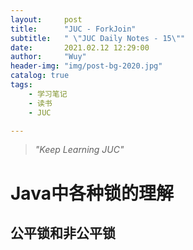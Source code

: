 ```yaml
---
layout:     post
title:      "JUC - ForkJoin"
subtitle:   " \"JUC Daily Notes - 15\""
date:       2021.02.12 12:29:00
author:     "Wuy"
header-img: "img/post-bg-2020.jpg"
catalog: true
tags:
    - 学习笔记
    - 读书
    - JUC

---
```


> *"Keep Learning JUC"*

# Java中各种锁的理解

## 公平锁和非公平锁

